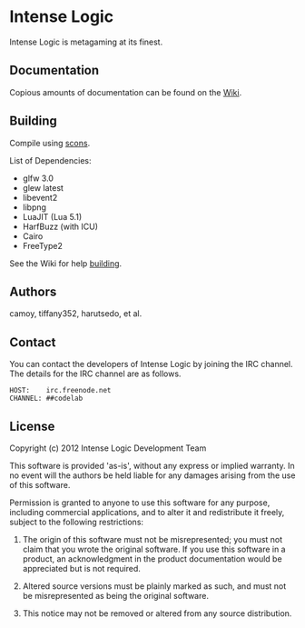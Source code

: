 # Intense Logic
Intense Logic is metagaming at its finest.

## Documentation
Copious amounts of documentation can be found on the [Wiki](https://github.com/TheCodeLab/IntenseLogic/wiki).

## Building
Compile using [scons](http://scons.org/).

List of Dependencies:
* glfw 3.0
* glew latest
* libevent2
* libpng
* LuaJIT (Lua 5.1)
* HarfBuzz (with ICU)
* Cairo
* FreeType2

See the Wiki for help [building](https://github.com/TheCodeLab/IntenseLogic/wiki/Building).

## Authors
camoy, tiffany352, harutsedo, et al.

## Contact
You can contact the developers of Intense Logic by joining the IRC channel.
The details for the IRC channel are as follows.

    HOST:    irc.freenode.net
    CHANNEL: ##codelab

## License
Copyright (c) 2012 Intense Logic Development Team

This software is provided 'as-is', without any express or implied
warranty. In no event will the authors be held liable for any damages
arising from the use of this software.

Permission is granted to anyone to use this software for any purpose,
including commercial applications, and to alter it and redistribute it
freely, subject to the following restrictions:

1. The origin of this software must not be misrepresented; you must not
claim that you wrote the original software. If you use this software
in a product, an acknowledgment in the product documentation would be
appreciated but is not required.

2. Altered source versions must be plainly marked as such, and must not be
misrepresented as being the original software.

3. This notice may not be removed or altered from any source
distribution.
